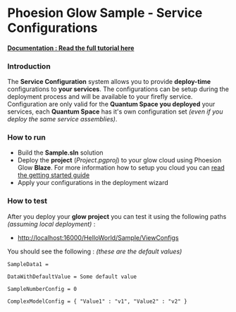 # Phoesion Glow Sample - Service Configurations


#### [Documentation : Read the full tutorial here](https://glow-docs.phoesion.com/tutorials/Service_Configurations.html)


### Introduction
The **Service Configuration** system allows you to provide **deploy-time** configurations to **your services**.
The configurations can be setup during the deployment process and will be available to your firefly service.
Configuration are only valid for the **Quantum Space you deployed** your services, each **Quantum Space** has it's own configuration set *(even if you deploy the same service assemblies)*.


### How to run
- Build the **Sample.sln** solution
- Deploy the **project** (*Project.pgproj*) to your glow cloud using Phoesion Glow **Blaze**. For more information how to setup you cloud you can [read the getting started guide](https://glow-docs.phoesion.com/getting_started/DevMachine_Setup.html)
- Apply your configurations in the deployment wizard


### How to test
After you deploy your **glow project** you can test it using the following paths *(assuming local deployment)* :

- [http://localhost:16000/HelloWorld/Sample/ViewConfigs](http://localhost:16000/HelloWorld/Sample/ViewConfigs) 

You should see the following :  *(these are the default values)*

``` 
SampleData1 = 

DataWithDefaultValue = Some default value

SampleNumberConfig = 0

ComplexModelConfig = { "Value1" : "v1", "Value2" : "v2" }
```

